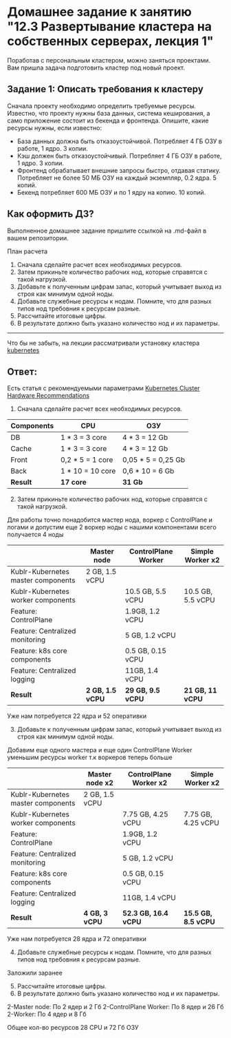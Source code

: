 # Домашнее задание к занятию "12.3 Развертывание кластера на собственных серверах, лекция 1"
Поработав с персональным кластером, можно заняться проектами. Вам пришла задача подготовить кластер под новый проект.

## Задание 1: Описать требования к кластеру
Сначала проекту необходимо определить требуемые ресурсы. Известно, что проекту нужны база данных, система кеширования, а само приложение состоит из бекенда и фронтенда. Опишите, какие ресурсы нужны, если известно:

* База данных должна быть отказоустойчивой. Потребляет 4 ГБ ОЗУ в работе, 1 ядро. 3 копии.
* Кэш должен быть отказоустойчивый. Потребляет 4 ГБ ОЗУ в работе, 1 ядро. 3 копии.
* Фронтенд обрабатывает внешние запросы быстро, отдавая статику. Потребляет не более 50 МБ ОЗУ на каждый экземпляр, 0.2 ядра. 5 копий.
* Бекенд потребляет 600 МБ ОЗУ и по 1 ядру на копию. 10 копий.

## Как оформить ДЗ?

Выполненное домашнее задание пришлите ссылкой на .md-файл в вашем репозитории.

План расчета
1. Сначала сделайте расчет всех необходимых ресурсов.
2. Затем прикиньте количество рабочих нод, которые справятся с такой нагрузкой.
3. Добавьте к полученным цифрам запас, который учитывает выход из строя как минимум одной ноды.
4. Добавьте служебные ресурсы к нодам. Помните, что для разных типов нод требовния к ресурсам разные.
5. Рассчитайте итоговые цифры.
6. В результате должно быть указано количество нод и их параметры.

---

Что бы не забыть, на лекции рассматривали установку кластера [kubernetes](https://github.com/aak74/kubernetes-for-beginners/tree/master/15-install/10-kubeadm)

## Ответ:

Есть статья с рекомендуемыми параметрами [Kubernetes Cluster Hardware Recommendations](https://docs.kublr.com/installation/hardware-recommendation/)

1) Сначала сделайте расчет всех необходимых ресурсов.

| Components | CPU              | ОЗУ                |
|------------|------------------|--------------------|
| DB         | 1 * 3 = 3 core   | 4 * 3 = 12 Gb      |     
| Cache      | 1 * 3 = 3 core   | 4 * 3 = 12 Gb      | 
| Front      | 0,2 * 5 = 1 core | 0,05 * 5 = 0,25 Gb | 
| Back       | 1 * 10 = 10 core | 0,6 * 10 = 6 Gb    | 
| **Result** | **17 core**      | **31 Gb**          | 

2) Затем прикиньте количество рабочих нод, которые справятся с такой нагрузкой.

Для работы точно понадобится мастер нода, воркер с ControlPlane и логами и допустим еще 2 воркер ноды с нашими компонентами всего получается 4 ноды

|                                    | Master node         | ControlPlane Worker | Simple Worker x2   |
|------------------------------------|---------------------|---------------------|--------------------|
| Kublr-Kubernetes master components | 2 GB, 1.5 vCPU      |                     |                    | 
| Kublr-Kubernetes worker components |                     | 10.5 GB, 5.5 vCPU   | 10.5 GB, 5.5 vCPU  | 
| Feature: ControlPlane              |                     | 1.9GB, 1.2 vCPU     |                    | 
| Feature: Centralized monitoring    |                     | 5 GB, 1.2 vCPU      |                    |
| Feature: k8s core components       |                     | 0.5 GB, 0.15 vCPU   |                    |
| Feature: Centralized logging       |                     | 11GB, 1.4 vCPU      |                    |
| **Result**                         | **2 GB, 1.5 vCPU**  | **29 GB, 9.5 vCPU** | **21 GB, 11 vCPU** |

Уже нам потребуется 22 ядра и 52 оперативки

3. Добавьте к полученным цифрам запас, который учитывает выход из строя как минимум одной ноды.

Добавим еще одного мастера и еще один ControlPlane Worker уменьшим ресурсы worker т.к воркеров теперь больше

|                                    | Master node  x2  | ControlPlane Worker x2 | Simple Worker x2      |
|------------------------------------|------------------|------------------------|-----------------------|
| Kublr-Kubernetes master components | 2 GB, 1.5 vCPU   |                        |                       | 
| Kublr-Kubernetes worker components |                  | 7.75 GB, 4.25 vCPU     | 7.75 GB, 4.25 vCPU    | 
| Feature: ControlPlane              |                  | 1.9GB, 1.2 vCPU        |                       | 
| Feature: Centralized monitoring    |                  | 5 GB, 1.2 vCPU         |                       |
| Feature: k8s core components       |                  | 0.5 GB, 0.15 vCPU      |                       |
| Feature: Centralized logging       |                  | 11GB, 1.4 vCPU         |                       |
| **Result**                         | **4 GB, 3 vCPU** | **52.3 GB, 16.4 vCPU** | **15.5 GB, 8.5 vCPU** |

Уже нам потребуется 28 ядра и 72 оперативки

4. Добавьте служебные ресурсы к нодам. Помните, что для разных типов нод требовния к ресурсам разные.

Заложили заранее

5. Рассчитайте итоговые цифры.
6. В результате должно быть указано количество нод и их параметры.

2-Master node: По 2 ядер и 2 Гб
2-ControlPlane Worker: По 8 ядер и 26 Гб
2-Worker: По 4 ядер и 8 Гб

Общее кол-во ресурсов 28 CPU и 72 Гб ОЗУ